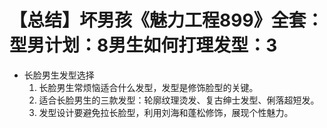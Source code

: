 # 【总结】坏男孩《魅力工程899》全套：型男计划：8男生如何打理发型：3

-   长脸男生发型选择
    1.  长脸男生常烦恼适合什么发型，发型是修饰脸型的关键。
    2.  适合长脸男生的三款发型：轮廓纹理烫发、复古绅士发型、俐落超短发。
    3.  发型设计要避免拉长脸型，利用刘海和蓬松修饰，展现个性魅力。